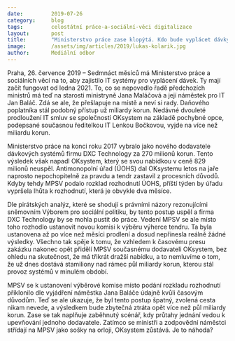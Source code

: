 ```yaml
---
date:         2019-07-26
category:     blog
tags:         celostátní práce-a-sociální-věci digitalizace
layout:       post
title:        "Ministerstvo práce zase klopýtá. Kdo bude vyplácet dávky a za kolik?"
image:        /assets/img/articles/2019/lukas-kolarik.jpg
author:       Mediální odbor
---
```

 

Praha, 26. července 2019 – Sedmnáct měsíců má Ministerstvo práce a sociálních věcí na to, aby zajistilo IT systémy pro vyplácení dávek. Ty mají začít fungovat od ledna 2021. To, co se nepovedlo řadě předchozích ministrů má teď na starosti ministryně Jana Maláčová a její náměstek pro IT Jan Baláč. Zdá se ale, že přešlapuje na místě a neví si rady. Daňového poplatníka stál podobný přístup už miliardy korun. Nedávné dvouleté prodloužení IT smluv se společností OKsystem na základě pochybné opce, podepsané současnou ředitelkou IT Lenkou Bočkovou, vyjde na více než miliardu korun.

Ministerstvo práce na konci roku 2017 vybralo jako nového dodavatele dávkových systémů firmu DXC Technology za 270 milionů korun. Tento výsledek však napadl OKsystem, který se svou nabídkou v ceně 829 milionů neuspěl. Antimonopolní úřad (ÚOHS) dal OKsystemu letos na jaře naprosto nepochopitelně za pravdu a tendr zastavil z procesních důvodů. Kdyby tehdy MPSV podalo rozklad rozhodnutí ÚOHS, příští týden by úřadu vypršela lhůta k rozhodnutí, která je obvykle dva měsíce.

Dle pirátských analýz, které se shodují s právními názory rezonujícími sněmovním Výborem pro sociální politiku, by tento postup uspěl a firma DXC Technology by se mohla pustit do práce. Vedení MPSV se ale místo toho rozhodlo ustanovit novou komisi k výběru výherce tendru. Ta byla ustanovena až po více než měsíci prodlení a dosud nepřinesla reálně žádné výsledky.  Všechno tak spěje k tomu, že vzhledem k časovému presu zakázku nakonec opět přidělí MPSV současnému dodavateli OKsystem, bez ohledu na skutečnost, že má třikrát dražší nabídku, a to nemluvíme o tom, že už dnes dostává stamiliony nad rámec půl miliardy korun, kterou stál provoz systémů v minulém období.

MPSV se k ustanovení výběrové komise místo podání rozkladu rozhodnutí přiklonilo dle vyjádření náměstka Jana Baláče údajně kvůli časovým důvodům. Teď se ale ukazuje, že byl tento postup špatný, zvolená cesta nikam nevede, a výsledkem bude zbytečná ztráta opět více než půl miliardy korun. Zase se tak naplňuje zaběhnutý scénář, kdy průtahy jednání vedou k upevňování jednoho dodavatele. Zatímco se ministři a zodpovědní náměstci střídají na MPSV jako sošky na orloji, OKsystem zůstává. Je to náhoda? 
